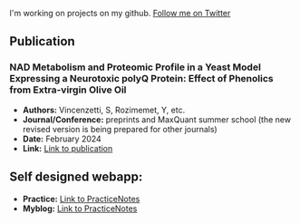 I'm working on projects on my github. 
[Follow me on Twitter](https://x.com/Yusufrozimemet)

## Publication
### NAD Metabolism and Proteomic Profile in a Yeast Model Expressing a Neurotoxic polyQ Protein: Effect of Phenolics from Extra-virgin Olive Oil
- **Authors:** Vincenzetti, S, Rozimemet, Y, etc.
- **Journal/Conference:** preprints and MaxQuant summer school (the new revised version is being prepared for other journals)
- **Date:** February 2024
- **Link:** [Link to publication](https://www.preprints.org/manuscript/202402.1499/v1)

## Self designed webapp:
- **Practice:** [Link to PracticeNotes](https://www.meshiq.run.place/)
- **Myblog:** [Link to PracticeNotes](https://myblog-cctp.onrender.com/)



